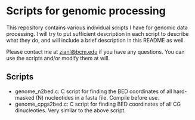 # Scripts for genomic processing

This repository contains various individual scripts I have for genomic data processing. I will try to put sufficient description in each script to describe what they do, and will include a brief description in this README as well. 

Please contact me at zianl@bcm.edu if you have any questions. You can use the scripts and/or modify them at will.

## Scripts

* genome_n2bed.c: C script for finding the BED coordinates of all hard-masked (N) nucleotides in a fasta file. Compile before use. 
* genome_cpgs2bed.c: C script for finding BED coordinates of all CG dinucleoties. Very similar to the above script.

